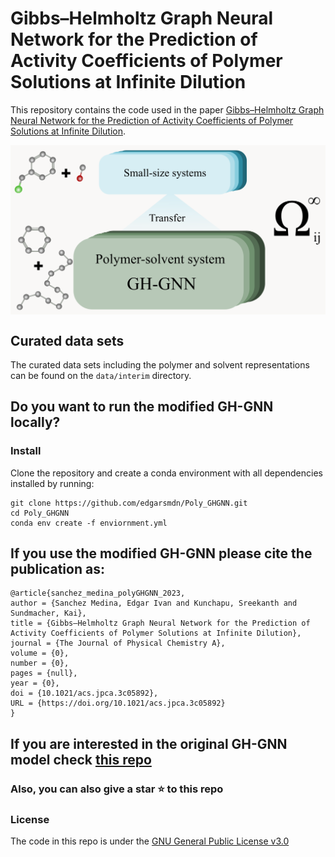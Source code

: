 # Gibbs–Helmholtz Graph Neural Network for the Prediction of Activity Coefficients of Polymer Solutions at Infinite Dilution


This repository contains the code used in the paper [Gibbs–Helmholtz Graph Neural Network for the Prediction of Activity Coefficients of Polymer Solutions at Infinite Dilution](https://doi.org/10.1021/acs.jpca.3c05892). 

<img align="center" src="https://github.com/edgarsmdn/Poly_GHGNN/blob/main/media/TOC.png" width="700">

## Curated data sets

The curated data sets including the polymer and solvent representations can be found on the ```data/interim``` directory.

## Do you want to run the modified GH-GNN locally?

### Install

Clone the repository and create a conda environment with all dependencies installed by running:
```
git clone https://github.com/edgarsmdn/Poly_GHGNN.git
cd Poly_GHGNN
conda env create -f enviornment.yml
```

## If you use the modified GH-GNN please cite the publication as:

```
@article{sanchez_medina_polyGHGNN_2023,
author = {Sanchez Medina, Edgar Ivan and Kunchapu, Sreekanth and Sundmacher, Kai},
title = {Gibbs–Helmholtz Graph Neural Network for the Prediction of Activity Coefficients of Polymer Solutions at Infinite Dilution},
journal = {The Journal of Physical Chemistry A},
volume = {0},
number = {0},
pages = {null},
year = {0},
doi = {10.1021/acs.jpca.3c05892},
URL = {https://doi.org/10.1021/acs.jpca.3c05892}
}
```

## If you are interested in the original GH-GNN model check [this repo](https://github.com/edgarsmdn/GH-GNN)

### Also,  you can also give a star :star: to this repo

### License

The code in this repo is under the [GNU General Public License v3.0](https://github.com/edgarsmdn/Poly_GHGNN/blob/main/LICENSE)

